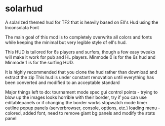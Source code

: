 solarhud
==========

A solarized themed hud for TF2 that is heavily based on Ell's Hud using the Inconsolata Font

The main goal of this mod is to completely overwrite all colors and fonts
   while keeping the minimal but very legible style of ell's hud.

This HUD is tailored for 6s players and surfers, though a few easy tweaks will make it work for pub and HL players.  Minmode 0 is for the 6s hud and Minmode 1 is for the surfing HUD.  

It is highly recommended that you clone the hud rather than download and extract the zip
   This hud is under constant renovation until everything has been converted
   and modified to an acceptable standard

Major things left to do:
   tournament mode spec gui
   control points - trying to blow up the images looks horrible with their border, try if you can use editablepanels or if changing the border works
   stopwatch mode timer
   outline popup panels (serverbrowser, console, options, etc.)
   loading menu - colored, added font, need to remove giant bg panels and modify the stats panel
